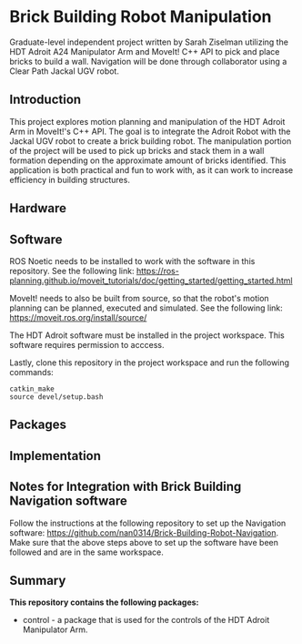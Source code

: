 # Brick Building Robot Manipulation
Graduate-level independent project written by Sarah Ziselman utilizing the HDT Adroit A24 Manipulator Arm and MoveIt! C++ API to pick and place bricks to build a wall. Navigation will be done through collaborator using a Clear Path Jackal UGV robot.

## Introduction
This project explores motion planning and manipulation of the HDT Adroit Arm in MoveIt!'s C++ API. The goal is to integrate the Adroit Robot with the Jackal UGV robot to create a brick building robot. The manipulation portion of the project will be used to pick up bricks and stack them in a wall formation depending on the approximate amount of bricks identified. This application is both practical and fun to work with, as it can work to increase efficiency in building structures.

## Hardware
## Software
ROS Noetic needs to be installed to work with the software in this repository. See the following link: https://ros-planning.github.io/moveit_tutorials/doc/getting_started/getting_started.html

MoveIt! needs to also be built from source, so that the robot's motion planning can be planned, executed and simulated. See the following link: https://moveit.ros.org/install/source/

The HDT Adroit software must be installed in the project workspace. This software requires permission to acccess.

Lastly, clone this repository in the project workspace and run the following commands:
```
catkin_make
source devel/setup.bash
```

## Packages
## Implementation

## Notes for Integration with Brick Building Navigation software
Follow the instructions at the following repository to set up the Navigation software: https://github.com/nan0314/Brick-Building-Robot-Navigation. Make sure that the above steps above to set up the software have been followed and are in the same workspace.

## Summary
__This repository contains the following packages:__
* control - a package that is used for the controls of the HDT Adroit Manipulator Arm.